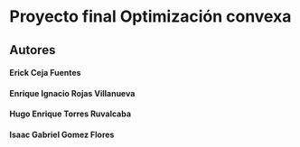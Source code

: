 # Proyecto final Optimización convexa

## Autores
#### Erick Ceja Fuentes
#### Enrique Ignacio Rojas Villanueva
#### Hugo Enrique Torres Ruvalcaba
#### Isaac Gabriel Gomez Flores

